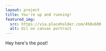 ```yaml
---
layout: project
title: You're up and running!
featured_img:
  src: https://via.placeholder.com/450x600
  alt: Oil on canvas portrait
---
```


Hey here's the post!